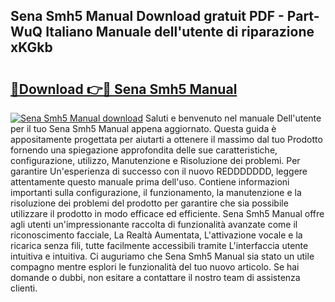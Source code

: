 ## Sena Smh5 Manual Download gratuit PDF - Part-WuQ Italiano Manuale dell'utente di riparazione xKGkb

# <h2><a href="http://dfaei4q.blite.top/?on=Sena+Smh5+Manual">🔗Download 👉🔴 Sena Smh5 Manual</a></h2>

[![Sena Smh5 Manual download](https://i.imgur.com/lujVjoI.png)](http://dfaei4q.blite.top/?on=Sena+Smh5+Manual)
Saluti e benvenuto nel manuale Dell'utente per il tuo Sena Smh5 Manual appena aggiornato. Questa guida è appositamente progettata per aiutarti a ottenere il massimo dal tuo Prodotto fornendo una spiegazione approfondita delle sue caratteristiche, configurazione, utilizzo, Manutenzione e Risoluzione dei problemi. Per garantire Un'esperienza di successo con il nuovo REDDDDDDD, leggere attentamente questo manuale prima dell'uso. Contiene informazioni importanti sulla configurazione, il funzionamento, la manutenzione e la risoluzione dei problemi del prodotto per garantire che sia possibile utilizzare il prodotto in modo efficace ed efficiente. Sena Smh5 Manual offre agli utenti un'impressionante raccolta di funzionalità avanzate come il riconoscimento facciale, La Realtà Aumentata, L'attivazione vocale e la ricarica senza fili, tutte facilmente accessibili tramite L'interfaccia utente intuitiva e intuitiva. Ci auguriamo che Sena Smh5 Manual sia stato un utile compagno mentre esplori le funzionalità del tuo nuovo articolo. Se hai domande o dubbi, non esitare a contattare il nostro team di assistenza clienti.
